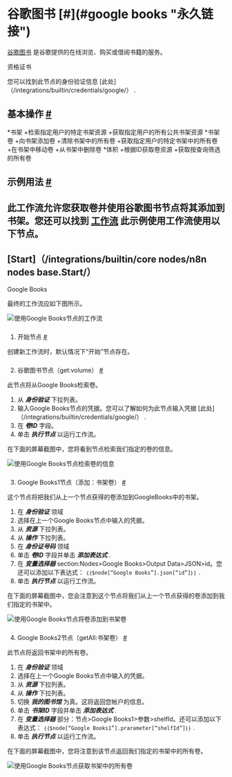 


 谷歌图书
 [#](#google books "永久链接")
===================================================



[谷歌图书](https://books.google.com) 
 是谷歌提供的在线浏览、购买或借阅书籍的服务。
 




 资格证书
 



 您可以找到此节点的身份验证信息
 [此处]（/integrations/builtin/credentials/google/）
 .
 




 基本操作
 [#](#基本操作 "永久链接")
-----------------------------------------------------------


*书架
	+检索指定用户的特定书架资源
	+获取指定用户的所有公共书架资源
*书架卷
	+向书架添加卷
	+清除书架中的所有卷
	+获取指定用户的特定书架中的所有卷
	+在书架中移动卷
	+从书架中删除卷
*体积
	+根据ID获取卷资源
	+获取按查询筛选的所有卷



 示例用法
 [#](#示例用法 "永久链接")
-----------------------------------------------------



 此工作流允许您获取卷并使用谷歌图书节点将其添加到书架。您还可以找到
 [工作流](https://n8n.io/workflows/771) 
 此示例使用工作流使用以下节点。
-
 [Start]（/integrations/builtin/core nodes/n8n nodes base.Start/）
 -
 Google Books




 最终的工作流应如下图所示。
 



![使用Google Books节点的工作流](https://d33wubrfki0l68.cloudfront.net/bca4fea890024abe8835c0e19e5b4e62363d811b/f414b/_images/integrations/builtin/app-nodes/googlebooks/workflow.png)



### 
 1. 开始节点
 [#](#1-start-node "永久链接")



 创建新工作流时，默认情况下“开始”节点存在。
 


### 
 2. 谷歌图书节点（get:volume）
 [#](#2-google-books-node-get-volume "永久链接")



 此节点将从Google Books检索卷。
 


1. 从
 ***身份验证***
 下拉列表。
2. 输入Google Books节点的凭据。您可以了解如何为此节点输入凭据
 [此处]（/integrations/builtin/credentials/google/）
 .
3. 在
 ***卷ID***
 字段。
4. 单击
 ***执行节点***
 以运行工作流。



 在下面的屏幕截图中，您将看到节点检索我们指定的卷的信息。
 



![使用Google Books节点检索卷的信息](https://d33wubrfki0l68.cloudfront.net/1db39302ed2356c73084091d2296bda36bf50414/6707c/_images/integrations/builtin/app-nodes/googlebooks/googlebooks_node.png)



### 
 3. Google Books1节点（添加：书架卷）
 [#](#3-google-books1-node-add-bookshelfvolume "永久链接")



 这个节点将把我们从上一个节点获得的卷添加到GoogleBooks中的书架。
 


1. 在
 ***身份验证***
 领域
2. 选择在上一个Google Books节点中输入的凭据。
3. 从
 ***资源***
 下拉列表。
4. 从
 ***操作***
 下拉列表。
5. 在
 ***身份证号码***
 领域
6. 单击
 ***卷ID***
 字段并单击
 ***添加表达式***
 .
7. 在
 ***变量选择器***
 section:Nodes>Google Books>Output Data>JSON>id。您还可以添加以下表达式：
 `｛｛$node[“Google Books”].json[“id”]｝｝`
 .
8. 单击
 ***执行节点***
 以运行工作流。



 在下面的屏幕截图中，您会注意到这个节点将我们从上一个节点获得的卷添加到我们指定的书架中。
 



![使用Google Books节点将卷添加到书架卷](https://d33wubrfki0l68.cloudfront.net/08d85ec5b45d1b5e57c0b14e3929231d903bae1f/f1f38/_images/integrations/builtin/app-nodes/googlebooks/googlebooks1_node.png)



### 
 4. Google Books2节点（getAll:书架卷）
 [#](#4-google-books2-node-getall-bokshelfvolume "永久链接")



 此节点将返回书架中的所有卷。
 


1. 在
 ***身份验证***
 领域
2. 选择在上一个Google Books节点中输入的凭据。
3. 从
 ***资源***
 下拉列表。
4. 从
 ***操作***
 下拉列表。
5. 切换
 ***我的图书馆***
 为真。这将返回您帐户的信息。
6. 单击
 ***书架ID***
 字段并单击
 ***添加表达式***
 .
7. 在
 ***变量选择器***
 部分：节点>Google Books1>参数>shelfId。还可以添加以下表达式：
 `｛｛$node[“Google Books1”].prarameter[“shelfId”]｝｝`
 .
8. 单击
 ***执行节点***
 以运行工作流。



 在下面的屏幕截图中，您将注意到该节点返回我们指定的书架中的所有卷。
 



![使用Google Books节点获取书架中的所有卷](https://d33wubrfki0l68.cloudfront.net/466ad4504d8f841cf10b24303a464aecaf3b9c08/b6513/_images/integrations/builtin/app-nodes/googlebooks/googlebooks2_node.png)





